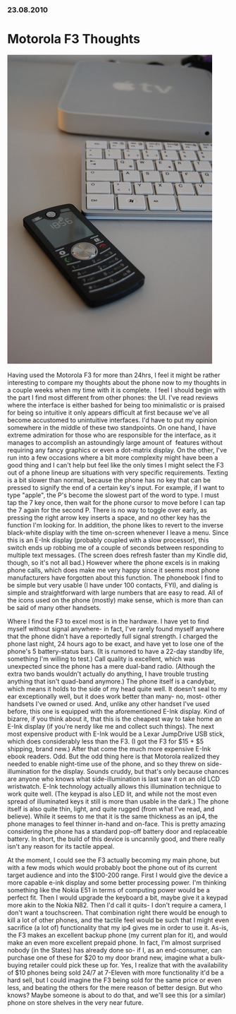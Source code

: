 ### 23.08.2010

# Motorola F3 Thoughts

![moto_f3](media/moto_f3.jpg)

<!-- _(First, I apologize for the rather cruddy quality of the image- once again, another ip4 shot taken in low-light conditions. I really should stop allowing myself to use that as an excuse, seeing how my d40 is a short walk across the room and would plug into my computer pretty much effortlessly, but for now I'll allow my laziness to reign supreme.)_ -->

Having used the Motorola F3 for more than 24hrs, I feel it might be rather interesting to compare my thoughts about the phone now to my thoughts in a couple weeks when my time with it is complete.  I feel I should begin with the part I find most different from other phones: the UI. I've read reviews where the interface is either bashed for being too minimalistic or is praised for being so intuitive it only appears difficult at first because we've all become accustomed to unintuitive interfaces. I'd have to put my opinion somewhere in the middle of these two standpoints. On one hand, I have extreme admiration for those who are responsible for the interface, as it manages to accomplish an astoundingly large amount of  features without requiring any fancy graphics or even a dot-matrix display. On the other, I've run into a few occasions where a bit more complexity might have been a good thing and I can't help but feel like the only times I might select the F3 out of a phone lineup are situations with very specific requirements. Texting is a bit slower than normal, because the phone has no key that can be pressed to signify the end of a certain key's input. For example, if I want to type "apple", the P's become the slowest part of the word to type. I must tap the 7 key once, then wait for the phone cursor to move before I can tap the 7 again for the second P. There is no way to toggle over early, as pressing the right arrow key inserts a space, and no other key has the function I'm looking for. In addition, the phone likes to revert to the inverse black-white display with the time on-screen whenever I leave a menu. Since this is an E-Ink display (probably coupled with a slow processor), this switch ends up robbing me of a couple of seconds between responding to multiple text messages. (The screen does refresh faster than my Kindle did, though, so it's not all bad.) However where the phone excels is in making phone calls, which does make me very happy since it seems most phone manufacturers have forgotten about this function. The phonebook I find to be simple but very usable (I have under 100 contacts, FYI), and dialing is simple and straightforward with large numbers that are easy to read. All of the icons used on the phone (mostly) make sense, which is more than can be said of many other handsets.

Where I find the F3 to excel most is in the hardware. I have yet to find myself without signal anywhere- in fact, I've rarely found myself anywhere that the phone didn't have a reportedly full signal strength. I charged the phone last night, 24 hours ago to be exact, and have yet to lose one of the phone's 5 battery-status bars. (It is rumored to have a 22-day standby life, something I'm willing to test.) Call quality is excellent, which was unexpected since the phone has a mere dual-band radio. (Although the extra two bands wouldn't actually do anything, I have trouble trusting anything that isn't quad-band anymore.) The phone itself is a candybar, which means it holds to the side of my head quite well. It doesn't seal to my ear exceptionally well, but it does work better than many- no, most- other handsets I've owned or used. And, unlike any other handset I've used before, this one is equipped with the aforementioned E-Ink display. Kind of bizarre, if you think about it, that this is the cheapest way to take home an E-Ink display (if you're nerdy like me and collect such things). The next most expensive product with E-Ink would be a Lexar JumpDrive USB stick, which does considerably less than the F3. (I got the F3 for $15 + $5 shipping, brand new.) After that come the much more expensive E-Ink ebook readers. Odd. But the odd thing here is that Motorola realized they needed to enable night-time use of the phone, and so they threw on side-illumination for the display. Sounds cruddy, but that's only because chances are anyone who knows what side-illumination is last saw it on an old LCD wristwatch. E-Ink technology actually allows this illumination technique to work quite well. (The keypad is also LED lit, and while not the most even spread of illuminated keys it still is more than usable in the dark.) The phone itself is also quite thin, light, and quite rugged (from what I've read, and believe). While it seems to me that it is the same thickness as an ip4, the phone manages to feel thinner in-hand and on-face. This is pretty amazing considering the phone has a standard pop-off battery door and replaceable battery. In short, the build of this device is uncannily good, and there really isn't any reason for its tactile appeal.

At the moment, I could see the F3 actually becoming my main phone, but with a few mods which would probably boot the phone out of its current target audience and into the $100-200 range. First I would give the device a more capable e-ink display and some better processing power. I'm thinking something like the Nokia E51 in terms of computing power would be a perfect fit. Then I would upgrade the keyboard a bit, maybe give it a keypad more akin to the Nokia N82. Then I'd call it quits- I don't require a camera, I don't want a touchscreen. That combination right there would be enough to kill a lot of other phones, and the tactile feel would be such that I might even sacrifice (a lot of) functionality that my ip4 gives me in order to use it. As-is, the F3 makes an excellent backup phone (my current plan for it), and would make an even more excellent prepaid phone. In fact, I'm almost surprised nobody (in the States) has already done so- if I, as an end-consumer, can purchase one of these for $20 to my door brand new, imagine what a bulk-buying retailer could pick these up for. Yes, I realize that with the availability of $10 phones being sold 24/7 at 7-Eleven with more functionality it'd be a hard sell, but I could imagine the F3 being sold for the same price or even less, and beating the others for the mere reason of better design. But who knows? Maybe someone is about to do that, and we'll see this (or a similar) phone on store shelves in the very near future.